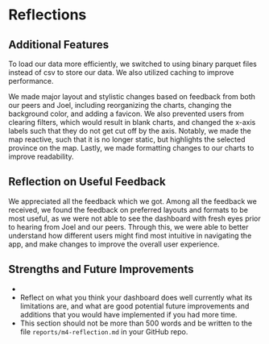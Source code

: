 # Reflections

## Additional Features

To load our data more efficiently, we switched to using binary parquet files instead of csv to store our data. We also utilized caching to improve performance.

We made major layout and stylistic changes based on feedback from both our peers and Joel, including reorganizing the charts, changing the background color, and adding a favicon. We also prevented users from clearing filters, which would result in blank charts, and changed the x-axis labels such that they do not get cut off by the axis. Notably, we made the map reactive, such that it is no longer static, but highlights the selected province on the map. Lastly, we made formatting changes to our charts to improve readability.

## Reflection on Useful Feedback

We appreciated all the feedback which we got. Among all the feedback we received, we found the feedback on preferred layouts and formats to be most useful, as we were not able to see the dashboard with fresh eyes prior to hearing from Joel and our peers. Through this, we were able to better understand how different users might find most intuitive in navigating the app, and make changes to improve the overall user experience.

## Strengths and Future Improvements

-   
-   Reflect on what you think your dashboard does well currently what its limitations are, and what are good potential future improvements and additions that you would have implemented if you had more time.
-   This section should not be more than 500 words and be written to the file `reports/m4-reflection.md` in your GitHub repo.
